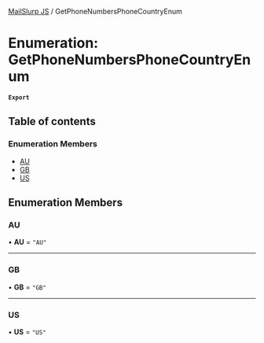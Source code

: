 [MailSlurp JS](../README.md) / GetPhoneNumbersPhoneCountryEnum

# Enumeration: GetPhoneNumbersPhoneCountryEnum

**`Export`**

## Table of contents

### Enumeration Members

- [AU](GetPhoneNumbersPhoneCountryEnum.md#au)
- [GB](GetPhoneNumbersPhoneCountryEnum.md#gb)
- [US](GetPhoneNumbersPhoneCountryEnum.md#us)

## Enumeration Members

### AU

• **AU** = ``"AU"``

___

### GB

• **GB** = ``"GB"``

___

### US

• **US** = ``"US"``
